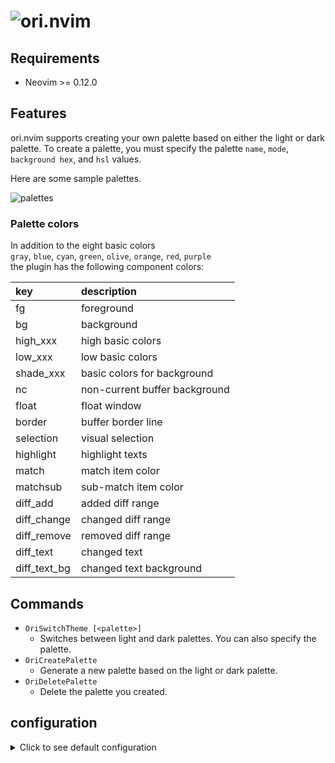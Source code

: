 # ![ori.nvim](https://github.com/user-attachments/assets/0216530d-f5d4-40b2-b760-0332f292b864)

## Requirements

- Neovim >= 0.12.0

## Features

ori.nvim supports creating your own palette based on either the light or dark palette.
To create a palette, you must specify the palette `name`, `mode`, `background hex`, and `hsl` values.

Here are some sample palettes.

![palettes](https://github.com/user-attachments/assets/b7beda9c-53b0-4a9e-8cdb-ea140867c757)

<!-- muted: -->
<!--     mode       : light -->
<!--     bg_hex     : #FEFEFF -->
<!--     hue        : 0.01 -->
<!--     saturation : -0.2 -->
<!--     luminance  : -0.1 -->
<!---->
<!-- faded: -->
<!--     mode       : dark -->
<!--     bg_hex     : #000102 -->
<!--     hue        : 0.01 -->
<!--     saturation : -0.2 -->
<!--     luminance  : -0.1 -->
<!---->
<!-- mint: -->
<!--     mode       : light -->
<!--     bg_hex     : #E1FFF4 -->
<!--     hue        : 0.1 -->
<!--     saturation : 0 -->
<!--     luminance  : -0.05 -->
<!---->
<!-- cinnamon: -->
<!--     mode       : light -->
<!--     bg_hex     : #F3ECE7 -->
<!--     hue        : 0.15 -->
<!--     saturation : -0.2 -->
<!--     luminance  : -0.2 -->
<!---->
<!-- mallow -->
<!--     mode       : dark -->
<!--     bg_hex     : #07171F -->
<!--     hue        : 0.1 -->
<!--     saturation : -0.1 -->
<!--     luminance  : 0 -->
<!---->
<!-- beet: -->
<!--     mode       : dark -->
<!--     bg_hex     : #1D0A11 -->
<!--     hue        : 0.2 -->
<!--     saturation : -0.2 -->
<!--     luminance  : 0 -->

### Palette colors

In addition to the eight basic colors  
`gray`, `blue`, `cyan`, `green`, `olive`, `orange`, `red`, `purple`  
the plugin has the following component colors:  

|key         | description                  |
|:-          |:-                            |
|fg          | foreground                   |
|bg          | background                   |
|high_xxx    | high basic colors            |
|low_xxx     | low basic colors             |
|shade_xxx   | basic colors for background  |
|nc          | non-current buffer background|
|float       | float window                 |
|border      | buffer border line           |
|selection   | visual selection             |
|highlight   | highlight texts              |
|match       | match item color             |
|matchsub    | sub-match item color         |
|diff_add    | added diff range             |
|diff_change | changed diff range           |
|diff_remove | removed diff range           |
|diff_text   | changed text                 |
|diff_text_bg| changed text background      |

## Commands

- `OriSwitchTheme [<palette>]`
  - Switches between light and dark palettes. You can also specify the palette.
- `OriCreatePalette`
  - Generate a new palette based on the light or dark palette.
- `OriDeletePalette`
  - Delete the palette you created.

## configuration

<details>
<summary> Click to see default configuration </summary>

```lua
require("ori").setup({
    -- Enable user commands.
    enable_usercmd = false,
    -- Change the background color of other buffers.
    fade_nc = false,
    -- Background color applied at startup. "light"|"dark"
    background = "dark",
    -- Palette name applied to each mode.
    theme = {
        light = "light",
        dark = "dark"
    }
    --[[ Hlgroups that force guibg to "NONE".
    --   To make the background transparent, add the following hlgroups to your settings:
    --   {'Normal', 'NormalNC', 'NormalFloat', 'LineNr', 'SignColumn', 'FloatBorder', 'FloatTitle', 'FloatFooter'}
    --]]
    transparent = {},
    styles = {
        -- "NONE"|"[bold][,underline][,italic][,...]"]
        comments = "NONE",
        depricated = "NONE",
        diagnostics = "undercurl",
        functions = "NONE",
        keywords = "NONE",
        readonly = "NONE", -- Used for @lsp.mode.readonly
        references = "underline",
        spell = "undercurl",
        strings = "NONE",
        variables = "NONE",
        virtualtext = "NONE",
    },
    disable = {
        borders = false,
        eob_lines = false,
        cursorline = false,
        statusline = false,
        tabline = false,
    },
    --[[ Override or add to default settings. See `nvim_set_hl()`
    --   This is not the default value, it's just a sample.
    custom_highlights = function(opts, colors)
        return {
          light = {
              hlgroup1 = {fg = "#000000", bg = "#FFFFFF", style = "underline"}
              hlgroup2 = {fg = colors.fg, bg = colors.bg, style = opts.styles.keywords}
          },
          dark = {
              hlgroup1 = {fg = "#DFDFDF", bg = "#222222", style = "underline"}
          },
        }
    end,
    --]]
    integrations = {
        -- default hlgroups
        editor = true,
        lsp = true,
        lsp_semantic = true,
        syntax = true,
        treesitter = true,
        nightly = false, -- hlgroups available in nightly build

        -- maintained hlgroups
        cmp = false,
        dap = false,
        dap_virtual_text = false,
        flash = false,
        fret = false,
        gitsigns = false,
        lazy = false,
        matchwith = false,
        mini_diff = false,
        mini_icons = false,
        nvim_treesitter = false,
        render_markdown = false,
        rereope = false,
        sandwich = false,
        skkeleton_indicator = false,
        snacks = false,
        staba = false,
        trouble = false,

        -- unmaintained hlgroups
        conflict_marker = false,
        fuzzy_motion = false,
        lspsaga = false,
        noice = false,
        notify = false,
        rainbow_delimiters = false, -- false|`high`|`low` Can choose one of either "high" or "low" contrast
        telescope = false,
    },
    -- User's own specified plugins highlight groups
    -- Set the plugin name and value in the same way as the "integrations" table.
    -- Place the color scheme settings under `ori.nvim/lua/ori/integrations/user/`
    -- as `<plugin-name>.lua`.
    -- You can also set a value other than nil or false and use it as a flag.
    user_integrations = {},
})
```

</details>
